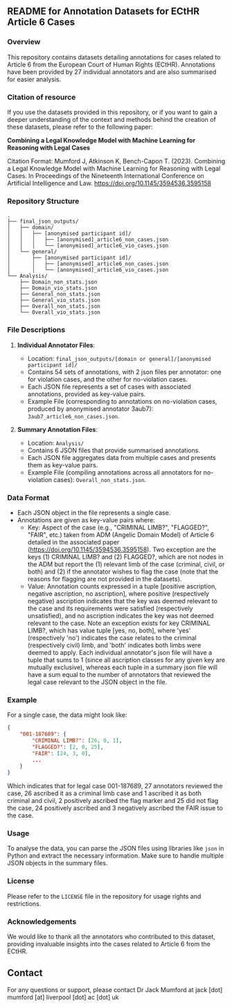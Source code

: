 
## README for Annotation Datasets for ECtHR Article 6 Cases

### Overview

This repository contains datasets detailing annotations for cases related to Article 6 from the European Court of Human Rights (ECtHR). Annotations have been provided by 27 individual annotators and are also summarised for easier analysis.

### Citation of resource

If you use the datasets provided in this repository, or if you want to gain a deeper understanding of the context and methods behind the creation of these datasets, please refer to the following paper:

**Combining a Legal Knowledge Model with Machine Learning for Reasoning with Legal Cases**

Citation Format:
Mumford J, Atkinson K, Bench-Capon T. (2023). Combining a Legal Knowledge Model with Machine Learning for Reasoning with Legal Cases. In Proceedings of the Nineteenth International Conference on Artificial Intelligence and Law. https://doi.org/10.1145/3594536.3595158


### Repository Structure

```
.
├── final_json_outputs/
│   ├── domain/
│   │   ├── [anonymised participant id]/
│   │   │   ├── [anonymised]_article6_non_cases.json
│   │   │   └── [anonymised]_article6_vio_cases.json
│   └── general/
│       ├── [anonymised participant id]/
│       │   ├── [anonymised]_article6_non_cases.json
│       │   └── [anonymised]_article6_vio_cases.json
└── Analysis/
    ├── Domain_non_stats.json
    ├── Domain_vio_stats.json
    ├── General_non_stats.json
    ├── General_vio_stats.json
    ├── Overall_non_stats.json
    └── Overall_vio_stats.json
```

### File Descriptions

1. **Individual Annotator Files**:
    - Location: `final_json_outputs/[domain or general]/[anonymised participant id]/`
    - Contains 54 sets of annotations, with 2 json files per annotator: one for violation cases, and the other for no-violation cases.
    - Each JSON file represents a set of cases with associated annotations, provided as key-value pairs.
    - Example File (corresponding to annotations on no-violation cases, produced by anonymised annotator 3aub7): `3aub7_article6_non_cases.json`.

2. **Summary Annotation Files**:
    - Location: `Analysis/`
    - Contains 6 JSON files that provide summarised annotations.
    - Each JSON file aggregates data from multiple cases and presents them as key-value pairs.
    - Example File (compiling annotations across all annotators for no-violation cases): `Overall_non_stats.json`.

### Data Format

- Each JSON object in the file represents a single case.
- Annotations are given as key-value pairs where:
    - Key: Aspect of the case (e.g., "CRIMINAL LIMB?", "FLAGGED?", "FAIR", etc.) taken from ADM (Angelic Domain Model) of Article 6 detailed in the associated paper (https://doi.org/10.1145/3594536.3595158). Two exception are the keys (1) CRIMINAL LIMB? and (2) FLAGGED?, which are not nodes in the ADM but report the (1) relevant limb of the case (criminal, civil, or both) and (2) if the annotator wishes to flag the case (note that the reasons for flagging are not provided in the datasets).
    - Value: Annotation counts expressed in a tuple [positive ascription, negative ascription, no ascription], where positive (respectively negative) ascription indicates that the key was deemed relevant to the case and its requirements were satisfied (respectively unsatisfied), and no ascription indicates the key was not deemed relevant to the case. Note an exception exists for key CRIMINAL LIMB?, which has value tuple [yes, no, both], where 'yes' (respectively 'no') indicates the case relates to the criminal (respectively civil) limb, and 'both' indicates both limbs were deemed to apply. Each individual annotator's json file will have a tuple that sums to 1 (since all ascription classes for any given key are mutually exclusive), whereas each tuple in a summary json file will have a sum equal to the number of annotators that reviewed the legal case relevant to the JSON object in the file.
  
### Example

For a single case, the data might look like:

```json
{
    "001-187689": {
        "CRIMINAL LIMB?": [26, 0, 1],
        "FLAGGED?": [2, 0, 25],
        "FAIR": [24, 3, 0],
        ...
    }
}
```

Which indicates that for legal case 001-187689, 27 annotators reviewed the case, 26 ascribed it as a criminal limb case and 1 ascribed it as both criminal and civil, 2 positively ascribed the flag marker and 25 did not flag the case, 24 positively ascribed and 3 negatively ascribed the FAIR issue to the case.

### Usage

To analyse the data, you can parse the JSON files using libraries like `json` in Python and extract the necessary information. Make sure to handle multiple JSON objects in the summary files.

### License

Please refer to the `LICENSE` file in the repository for usage rights and restrictions.

### Acknowledgements

We would like to thank all the annotators who contributed to this dataset, providing invaluable insights into the cases related to Article 6 from the ECtHR.

## Contact

For any questions or support, please contact Dr Jack Mumford at jack [dot] mumford [at] liverpool [dot] ac [dot] uk
